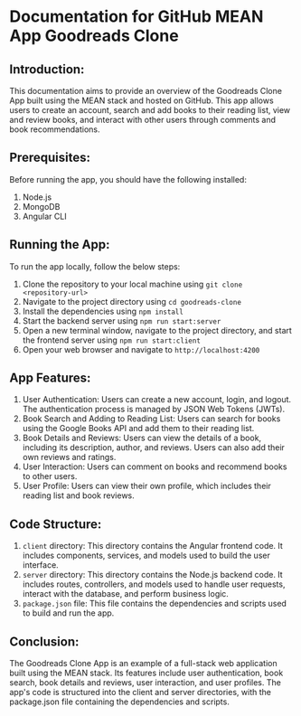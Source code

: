 <!DOCTYPE html>
<html>
<head>
	<title>Documentation for GitHub MEAN App Goodreads Clone</title>
</head>
<body>
	<h1>Documentation for GitHub MEAN App Goodreads Clone</h1>
  <h2>Introduction:</h2>
<p>This documentation aims to provide an overview of the Goodreads Clone App built using the MEAN stack and hosted on GitHub. This app allows users to create an account, search and add books to their reading list, view and review books, and interact with other users through comments and book recommendations.</p>

<h2>Prerequisites:</h2>
<p>Before running the app, you should have the following installed:</p>
<ol>
	<li>Node.js</li>
	<li>MongoDB</li>
	<li>Angular CLI</li>
</ol>

<h2>Running the App:</h2>
<p>To run the app locally, follow the below steps:</p>
<ol>
	<li>Clone the repository to your local machine using <code>git clone &lt;repository-url&gt;</code></li>
	<li>Navigate to the project directory using <code>cd goodreads-clone</code></li>
	<li>Install the dependencies using <code>npm install</code></li>
	<li>Start the backend server using <code>npm run start:server</code></li>
	<li>Open a new terminal window, navigate to the project directory, and start the frontend server using <code>npm run start:client</code></li>
	<li>Open your web browser and navigate to <code>http://localhost:4200</code></li>
</ol>

<h2>App Features:</h2>
<ol>
	<li>User Authentication: Users can create a new account, login, and logout. The authentication process is managed by JSON Web Tokens (JWTs).</li>
	<li>Book Search and Adding to Reading List: Users can search for books using the Google Books API and add them to their reading list.</li>
	<li>Book Details and Reviews: Users can view the details of a book, including its description, author, and reviews. Users can also add their own reviews and ratings.</li>
	<li>User Interaction: Users can comment on books and recommend books to other users.</li>
	<li>User Profile: Users can view their own profile, which includes their reading list and book reviews.</li>
</ol>

<h2>Code Structure:</h2>
<ol>
	<li><code>client</code> directory: This directory contains the Angular frontend code. It includes components, services, and models used to build the user interface.</li>
	<li><code>server</code> directory: This directory contains the Node.js backend code. It includes routes, controllers, and models used to handle user requests, interact with the database, and perform business logic.</li>
	<li><code>package.json</code> file: This file contains the dependencies and scripts used to build and run the app.</li>
</ol>

<h2>Conclusion:</h2>
<p>The Goodreads Clone App is an example of a full-stack web application built using the MEAN stack. Its features include user authentication, book search, book details and reviews, user interaction, and user profiles. The app's code is structured into the client and server directories, with the package.json file containing the dependencies and scripts.</p>
</body>
</html>

